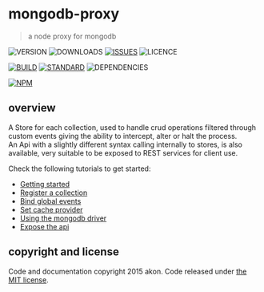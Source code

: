 # mongodb-proxy
> a node proxy for mongodb

![VERSION](https://img.shields.io/npm/v/mongodb-proxy.svg)
![DOWNLOADS](https://img.shields.io/npm/dt/mongodb-proxy.svg)
[![ISSUES](https://img.shields.io/github/issues-raw/akonoupakis/mongodb-proxy.svg)](https://github.com/akonoupakis/mongodb-proxy/issues)
![LICENCE](https://img.shields.io/npm/l/mongodb-proxy.svg)

[![BUILD](https://api.travis-ci.org/akonoupakis/mongodb-proxy.svg?branch=master)](http://travis-ci.org/akonoupakis/mongodb-proxy)
[![STANDARD](https://img.shields.io/badge/code%20style-standard-brightgreen.svg)](http://standardjs.com/)
![DEPENDENCIES](https://david-dm.org/akonoupakis/mongodb-proxy.svg)

[![NPM](https://nodei.co/npm/mongodb-proxy.png?downloads=true)](https://nodei.co/npm/mongodb-proxy/)

## overview

A Store for each collection, used to handle crud operations filtered through custom events giving the ability to intercept, alter or halt the process.<br />
An Api with a slightly different syntax calling internally to stores, is also available, very suitable to be exposed to REST services for client use.

Check the following tutorials to get started: 

* [Getting started](https://cdn.rawgit.com/akonoupakis/mongodb-proxy/master/docs/jsdoc/tutorial-getting-started.html)
* [Register a collection](https://cdn.rawgit.com/akonoupakis/mongodb-proxy/master/docs/jsdoc/tutorial-register-collection.html)
* [Bind global events](https://cdn.rawgit.com/akonoupakis/mongodb-proxy/master/docs/jsdoc/tutorial-bind-global-events.html)
* [Set cache provider](https://cdn.rawgit.com/akonoupakis/mongodb-proxy/master/docs/jsdoc/tutorial-set-cache.html)
* [Using the mongodb driver](https://cdn.rawgit.com/akonoupakis/mongodb-proxy/master/docs/jsdoc/tutorial-using-mongodb-driver.html)
* [Expose the api](https://cdn.rawgit.com/akonoupakis/mongodb-proxy/master/docs/jsdoc/tutorial-expose-the-api.html)

## copyright and license

Code and documentation copyright 2015 akon. Code released under [the MIT license](https://cdn.rawgit.com/akonoupakis/mongodb-proxy/master/LICENSE).